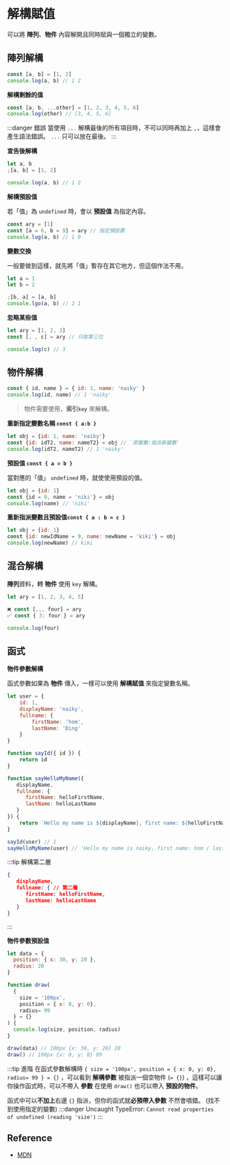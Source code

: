# 解構賦值

可以將 **陣列**、**物件** 內容解開且同時賦與一個獨立的變數。

## 陣列解構

```js
const [a, b] = [1, 2]
console.log(a, b) // 1 2
```

**解構剩餘的值**

```js
const [a, b, ...other] = [1, 2, 3, 4, 5, 6]
console.log(other) // [3, 4, 5, 6]
```

:::danger 錯誤
當使用 `...` 解構最後的所有項目時，不可以同時再加上 `,`，這樣會產生語法錯誤。 `...` 只可以放在最後。
:::

**宣告後解構**

```js
let a, b
;[a, b] = [1, 2]

console.log(a, b) // 1 2
```

**解構預設值**

若「值」為 `undefined` 時，會以 **預設值** 為指定內容。

```js {2}
const ary = [1]
const [a = 6, b = 9] = ary // 指定預設置
console.log(a, b) // 1 9
```

**變數交換**

一般要做到這樣，就先將「值」暫存在其它地方，但這個作法不用。

```js
let a = 1
let b = 2
```

```js
;[b, a] = [a, b]
console.lgo(a, b) // 2 1
```

**忽略某些值**

```js {2}
let ary = [1, 2, 3]
const [, , c] = ary // 只取第三位

console.log(c) // 3
```

## 物件解構

```js
const { id, name } = { id: 1, name: 'naiky' }
console.log(id, name) // 1 'naiky'
```
> 物件需要使用，**索引`key`** 來解構。

**重新指定變數名稱 `const { a:b }`**

```js {2}
let obj = {id: 1, name: 'naiky'}
const {id: idT2, name: nameT2} = obj // `原變數:指派新變數`
console.log(idT2, nameT2) // 1 'naiky'
```

**預設值 `const { a = b }`**

當對應的「值」 `undefined` 時，就使使用預設的值。
```js {2}
let obj = {id: 1}
const {id = 9, name = 'niki'} = obj
console.log(name) // 'niki'
```

**重新指派變數且預設值`const { a : b = c }`**

```js
let obj = {id: 1}
const {id: newIdName = 9, name: newName = 'kiki'} = obj
console.log(newName) // kiki
```

## 混合解構

**陣列**資料，轉 **物件** 使用 `key` 解構。
```js {4}
let ary = [1, 2, 3, 4, 5]

❌ const [,,, four] = ary
✅ const { 3: four } = ary

console.log(four)
```



## 函式


**物件參數解構**

函式參數如果為 **物件** 傳入，一樣可以使用 **解構賦值** 來指定變數名稱。

```js {10,15-19}
let user = {
    id: 1,
    displayName: 'naiky',
    fullname: {    
        firstName: 'hom',
        lastName: 'Ding'
    }
}

function sayId({ id }) {
    return id
}

function sayHelloMyName({
   displayName,
   fullname: {
      firstName: helloFirstName,
      lastName: helloLastName 
   } 
}) {
    return `Hello my name is ${displayName}, first name: ${helloFirstName} / last name: ${helloLastName}`
}
```

```js
sayId(user) // 1
sayHelloMyName(user) // 'Hello my name is naiky, first name: hom / last name: Ding'
```

:::tip 解構第二層
```json
{
   displayName,
   fullname: { // 第二層
      firstName: helloFirstName,
      lastName: helloLastName 
   } 
}
```
:::

**物件參數預設值**
```js {7-11}
let data = {
  position: { x: 30, y: 20 },
  radius: 20
}

function draw(
  {
    size = '100px',
    position = { x: 0, y: 0},
    radius= 99
  } = {}
) {
  console.log(size, position, radius)
}
```

```js
draw(data) // 100px {x: 30, y: 20} 20
draw() // 100px {x: 0, y: 0} 99
```

:::tip 進階
在函式參數解構時
`{ size = '100px', position = { x: 0, y: 0}, radius= 99 } = {}` ，可以看到 **解構參數** 被指派一個空物件 (`= {}`) ，這樣可以讓你操作函式時，可以不帶入 **參數** 在使用 `draw()` 也可以帶入 **預設的物件**。

函式中可以**不加上**右邊 `{}` 指派，但你的函式就**必預帶入參數** 不然會噴錯。 (找不到使用指定的變數)
:::danger Uncaught TypeError:
`Cannot read properties of undefined (reading 'size')`
:::
## Reference

- [MDN](https://developer.mozilla.org/zh-TW/docs/Web/JavaScript/Reference/Operators/Destructuring_assignment)
